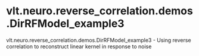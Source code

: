 # vlt.neuro.reverse_correlation.demos.DirRFModel_example3

   vlt.neuro.reverse_correlation.demos.DirRFModel_example3 - Using reverse correlation to reconstruct linear kernel in response to noise
